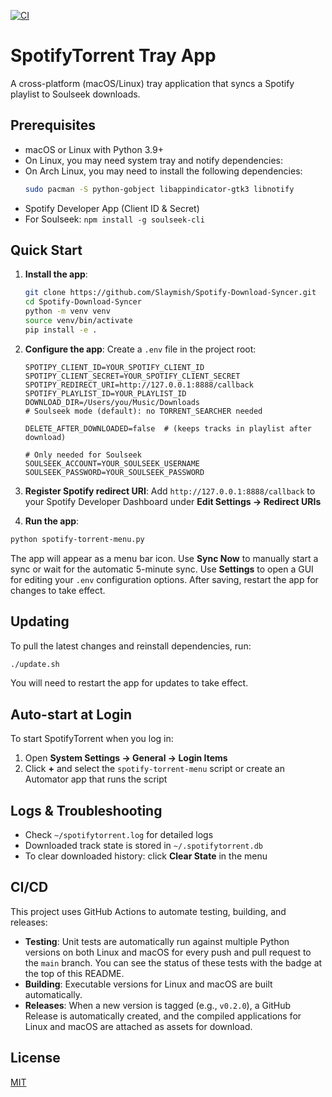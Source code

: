 [![CI](https://github.com/hamishmb/spotify-torrent/actions/workflows/ci.yml/badge.svg)](https://github.com/hamishmb/spotify-torrent/actions/workflows/ci.yml)

# SpotifyTorrent Tray App

A cross-platform (macOS/Linux) tray application that syncs a Spotify playlist to Soulseek downloads.

## Prerequisites

- macOS or Linux with Python 3.9+
- On Linux, you may need system tray and notify dependencies:
- On Arch Linux, you may need to install the following dependencies:
    ```bash
    sudo pacman -S python-gobject libappindicator-gtk3 libnotify
    ```
- Spotify Developer App (Client ID & Secret)
- For Soulseek: `npm install -g soulseek-cli`

## Quick Start

1. **Install the app**:

   ```bash
   git clone https://github.com/Slaymish/Spotify-Download-Syncer.git
   cd Spotify-Download-Syncer
   python -m venv venv
   source venv/bin/activate
   pip install -e .
   ```

2. **Configure the app**:
   Create a `.env` file in the project root:

   ```dotenv
   SPOTIPY_CLIENT_ID=YOUR_SPOTIFY_CLIENT_ID
   SPOTIPY_CLIENT_SECRET=YOUR_SPOTIFY_CLIENT_SECRET
   SPOTIPY_REDIRECT_URI=http://127.0.0.1:8888/callback
   SPOTIFY_PLAYLIST_ID=YOUR_PLAYLIST_ID
   DOWNLOAD_DIR=/Users/you/Music/Downloads
   # Soulseek mode (default): no TORRENT_SEARCHER needed

   DELETE_AFTER_DOWNLOADED=false  # (keeps tracks in playlist after download)

   # Only needed for Soulseek
   SOULSEEK_ACCOUNT=YOUR_SOULSEEK_USERNAME
   SOULSEEK_PASSWORD=YOUR_SOULSEEK_PASSWORD
   ```

3. **Register Spotify redirect URI**:
   Add `http://127.0.0.1:8888/callback` to your Spotify Developer Dashboard under **Edit Settings → Redirect URIs**


4. **Run the app**:

```bash
python spotify-torrent-menu.py
```

   The app will appear as a menu bar icon. Use **Sync Now** to manually start a sync or wait for the automatic 5-minute sync.
   Use **Settings** to open a GUI for editing your `.env` configuration options. After saving, restart the app for changes to take effect.

## Updating

To pull the latest changes and reinstall dependencies, run:

```bash
./update.sh
```
You will need to restart the app for updates to take effect.

## Auto-start at Login

To start SpotifyTorrent when you log in:

1. Open **System Settings → General → Login Items**
2. Click **+** and select the `spotify-torrent-menu` script or create an Automator app that runs the script

## Logs & Troubleshooting

- Check `~/spotifytorrent.log` for detailed logs
- Downloaded track state is stored in `~/.spotifytorrent.db`
- To clear downloaded history: click **Clear State** in the menu

## CI/CD

This project uses GitHub Actions to automate testing, building, and releases:

- **Testing**: Unit tests are automatically run against multiple Python versions on both Linux and macOS for every push and pull request to the `main` branch. You can see the status of these tests with the badge at the top of this README.
- **Building**: Executable versions for Linux and macOS are built automatically.
- **Releases**: When a new version is tagged (e.g., `v0.2.0`), a GitHub Release is automatically created, and the compiled applications for Linux and macOS are attached as assets for download.

## License

[MIT](LICENSE)
